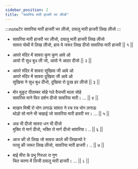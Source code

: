 ```yaml
---
sidebar_position: 2
title: "सावरिया मारी हाजरी भर लीजो"
---
```


:::noteटेर
सावरिया मारी हाजरी भर लीजो, दयालु मारी हाजरी लिख लीजो
:::

- सावरिया मारी हाजरी भर लीजो, दयालु मारी हाजरी लिख लीजो <br/>
  सावरा पोथी में लिख लीजो, हाय ये जरूर लिख दीजो सावरिया मारी हाजरी || १ ||

- आपरे मंदिर में सावरा कुण कुण आवे ओ <br/>
  आयो री सुध बुध ली जो, आयो ने आदर दीजो || २ ||

- आपरे मंदिर में सावरा सुखिया जी आवे ओ <br/>
  आपरे मंदिर में सावरा दुखिया जी आवे ओ <br/>
  सुखिया ने सुध बुध दीजो, दुखिया रो दुःख हर लीजो || ३ ||

- मोर मुकुट पीताम्बर सोहे गले वैजन्ती माला सोहे <br/>
  सावरिया माने फिर दर्शन दीजो सावरिया मारी। … || ४ ||

- माखन मिश्री रो भोग लगाऊं सांवरा ने रच रच भोग लगाऊ <br/>
  थोड़ो सो माने भी चखाई जो सावरिया मारी हावरी भर। … || ५ ||

- अन्न भी दीजो सावरा धन भी दीजो <br/>
  मुक्ति रो मार्ग दीजो, भक्ति रो मार्ग दीजो सांवरिया। .. || ६ ||

- आज की तो लिख जो सावरा काले की लिखज्यो रे <br/>
  परसु की जरूर लिख लीजो, सावरिया मारी हाजरी। .. || ७ ||

- बाई मीरा के प्रभु गिरधर रा गुण <br/>
  चित चरणा में लिजी दयालु मारी हाजरी। … || ८ ||
